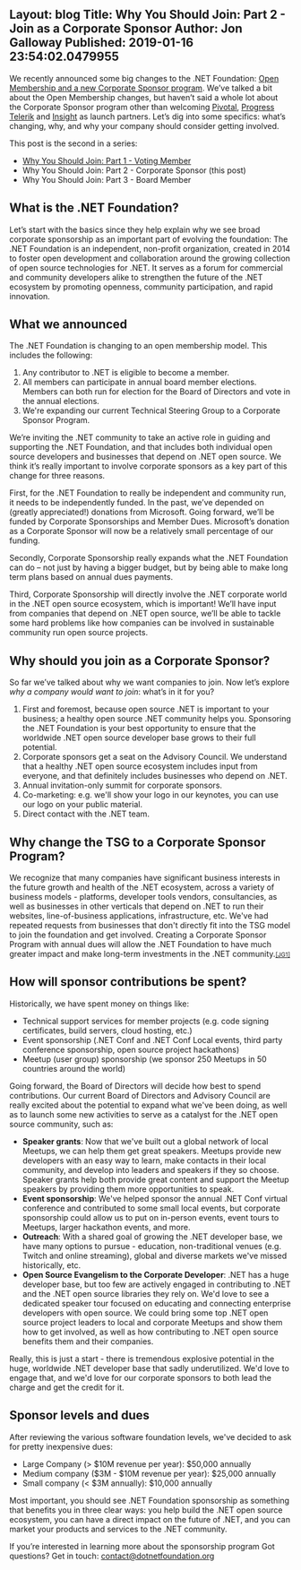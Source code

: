 Layout: blog
Title: Why You Should Join&#58; Part 2 - Join as a Corporate Sponsor
Author: Jon Galloway
Published: 2019-01-16 23:54:02.0479955
---
<p>We recently announced some big changes to the .NET Foundation: <a href="https://dotnetfoundation.org/blog/2018/12/04/announcing-net-foundation-open-membership">Open Membership and a new Corporate Sponsor program</a>. We’ve talked a bit about the Open Membership changes, but haven’t said a whole lot about the Corporate Sponsor program other than welcoming <a href="https://content.pivotal.io/blog/you-re-investing-in-net-and-so-are-we-pivotal-is-now-a-corporate-sponsor-of-the-net-foundation">Pivotal</a>, <a href="https://www.telerik.com/blogs/progress-announces-support-visual-studio-2019-net-core-3-net-foundation-more">Progress Telerik</a> and <a href="https://www.insight.com/">Insight</a> as launch partners. Let’s dig into some specifics: what’s changing, why, and why your company should consider getting involved.</p>

<p>This post is the second in a series:</p>

<ul>
<li><a href="https://dotnetfoundation.org/blog/2019/01/14/why-you-should-join-part-1-join-as-a-voting-member">Why You Should Join: Part 1 - Voting Member</a></li>
<li>Why You Should Join: Part 2 - Corporate Sponsor (this post)</li>
<li>Why You Should Join: Part 3 - Board Member</li>
</ul>

<h2>What is the .NET Foundation?</h2>

<p>Let’s start with the basics since they help explain why we see broad corporate sponsorship as an important part of evolving the foundation:&nbsp;The .NET Foundation is an independent, non-profit organization, created in 2014 to foster open development and collaboration around the growing collection of open source technologies for .NET. It serves as a forum for commercial and community developers alike to strengthen the future of the .NET ecosystem by promoting openness, community participation,&nbsp;and rapid innovation.</p>

<h2>What we announced</h2>

<p>The .NET Foundation is changing to an open membership model. This includes the following:</p>

<ol>
<li>Any contributor to .NET is eligible to become a member.</li>
<li>All members can participate in annual board member elections. Members can both run for election for the Board of Directors and vote in the annual elections.</li>
<li>We're expanding our current Technical Steering Group to a Corporate Sponsor Program.</li>
</ol>

<p>We’re inviting the .NET community to take an active role in guiding and supporting the .NET Foundation, and that includes both individual open source developers and businesses that depend on .NET open source. We think it’s really important to involve corporate sponsors as a key part of this change for three reasons.</p>

<p>First, for the .NET Foundation to really be independent and community run, it needs to be independently funded. In the past, we’ve depended on (greatly appreciated!) donations from Microsoft. Going forward, we’ll be funded by Corporate Sponsorships and Member Dues. Microsoft’s donation as a Corporate Sponsor will now be a relatively small percentage of our funding.</p>

<p>Secondly, Corporate Sponsorship really expands what the .NET Foundation can do – not just by having a bigger budget, but by being able to make long term plans based on annual dues payments.</p>

<p>Third, Corporate Sponsorship will directly involve the .NET corporate world in the .NET open source ecosystem, which is important! We’ll have input from companies that depend on .NET open source, we’ll be able to tackle some hard problems like how companies can be involved in sustainable community run open source projects.</p>

<h2>Why should you join as a Corporate Sponsor?</h2>

<p>So far we’ve talked about why we want companies to join. Now let’s explore <i>why a company would want to join</i>: what’s in it for you?</p>

<ol>
<li>First and foremost, because open source .NET is important to your business; a healthy open source .NET community helps you. Sponsoring the .NET Foundation is your best opportunity to ensure that the worldwide .NET open source developer base grows to their full potential.</li>
<li>Corporate sponsors get a seat on the Advisory Council. We understand that a healthy .NET open source ecosystem includes input from everyone, and that definitely includes businesses who depend on .NET.</li>
<li>Annual invitation-only summit for corporate sponsors.</li>
<li>Co-marketing: e.g. we'll show your logo in our keynotes, you can use our logo on your public material.</li>
<li>Direct contact with the .NET team.</li>
</ol>

<h2><a>Why change the TSG to a Corporate Sponsor Program?</a></h2>

<p><span style="background:white">We recognize that many companies have significant business interests in the future growth and health of the .NET ecosystem, across a variety of business models - platforms, developer tools vendors, consultancies, as well as businesses in other verticals that depend on .NET to run their websites, line-of-business applications, infrastructure, etc. We've had repeated requests from businesses that don't directly fit into the TSG model to join the foundation and get involved. Creating a Corporate Sponsor Program with annual dues will allow the .NET Foundation to have much greater impact and make long-term investments in the .NET community.</span><span style="font-size:8.0pt"><span style="line-height:107%"><a class="msocomanchor" href="https://dotnetfoundation.sharepoint.com/Shared%20Documents/Marketing/Membership/Why%20You%20Should%20Join%20-%20Part%202%20-%20Corporate%20Sponsor.docx#_msocom_1" id="_anchor_1" language="JavaScript" name="_msoanchor_1">[JG1]</a> </span></span></p>

<h2>How will sponsor contributions be spent?</h2>

<p>Historically, we have spent money on things like:</p>

<ul>
<li>Technical support services for member projects (e.g. code signing certificates, build servers, cloud hosting, etc.)</li>
<li>Event sponsorship (.NET Conf and .NET Conf Local events, third party conference sponsorship, open source project hackathons)</li>
<li>Meetup (user group) sponsorship (we sponsor 250 Meetups in 50 countries around the world)</li>
</ul>

<p>Going forward, the Board of Directors will decide how best to spend contributions. Our current Board of Directors and Advisory Council are really excited about the potential to expand what we've been doing, as well as to launch some new activities to serve as a catalyst for the .NET open source community, such as:</p>

<ul>
<li><b>Speaker grants</b>: Now that we've built out a global network of local Meetups, we can help them get great speakers. Meetups provide new developers with an easy way to learn, make contacts in their local community, and develop into leaders and speakers if they so choose. Speaker grants help both provide great content and support the Meetup speakers by providing them more opportunities to speak.</li>
<li><b>Event sponsorship</b>: We've helped sponsor the annual .NET Conf virtual conference and contributed to some small local events, but corporate sponsorship could allow us to put on in-person events, event tours to Meetups, larger hackathon events, and more.</li>
<li><b>Outreach</b>: With a shared goal of growing the .NET developer base, we have many options to pursue - education, non-traditional venues (e.g. Twitch and online streaming), global and diverse markets we've missed historically, etc.</li>
<li><b>Open Source Evangelism to the Corporate Developer</b>: .NET has a huge developer base, but too few are actively engaged in contributing to .NET and the .NET open source libraries they rely on. We'd love to see a dedicated speaker tour focused on educating and connecting enterprise developers with open source. We could bring some top .NET open source project leaders to local and corporate Meetups and show them how to get involved, as well as how contributing to .NET open source benefits them and their companies.</li>
</ul>

<p>Really, this is just a start - there is tremendous explosive potential in the huge, worldwide .NET developer base that sadly underutilized. We'd love to engage that, and we'd love for our corporate sponsors to both lead the charge and get the credit for it.</p>

<h2>Sponsor levels and dues</h2>

<p>After reviewing the various software foundation levels, we've decided to ask for pretty inexpensive dues:</p>

<ul>
<li>Large Company (&gt; $10M revenue per year): $50,000 annually</li>
<li>Medium company ($3M - $10M revenue per year): $25,000 annually</li>
<li>Small company (&lt; $3M annually): $10,000 annually</li>
</ul>

<p>Most important, you should see .NET Foundation sponsorship as something that benefits you in three clear ways: you help build the .NET open source ecosystem, you can have a direct impact on the future of .NET, and you can market your products and services to the .NET community.</p>

<p>If you’re interested in learning more about the sponsorship program Got questions? Get in touch: <a href="mailto:contact@dotnetfoundation.org?subject=.NET%20Foundation%20Corporate%20Sponsorship">contact@dotnetfoundation.org</a></p>

<div></div>
